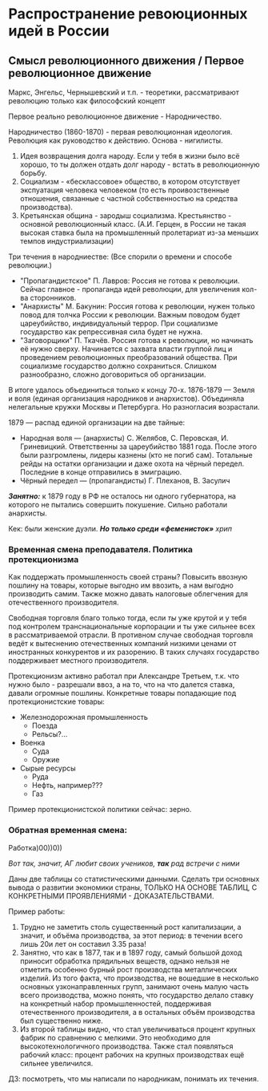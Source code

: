 # Распространение ревоюционных идей в России

## Смысл революционного движения / Первое революционное движение

Маркс, Энгельс, Чернышевский и т.п. - теоретики, рассматривают революцию только как философский концепт

Первое реально революционное движение - Народничество.

Народничество (1860-1870) - первая революционная идеология. Революция как руководство к действию. Основа - нигилисты.
1. Идея возвращения долга народу. Если у тебя в жизни было всё хорошо, то ты должен отдать долг народу - встать в революционную борьбу.
2. Социализм - «бесклассовое» общество, в котором отсутствует экспуатация человека человеком 
(то есть проивозственные отношения, связанные с частной собственностью на средства производства).
3. Кретьянская община - зародыш социализма. 
Крестьянство - основной революционный класс. (А.И. Герцен, 
в России не такая высокая ставка была на промышленный пролетариат из-за меньших темпов индустриализации)

Три течения в народниестве:
(Все спорили о времени и способе революции.)

 - "Пропагандистское" П. Лавров: Россия не готова к революции. Сейчас главное - пропаганда идей революции, для увеличения кол-ва сторонников.
 - "Анархисты" М. Бакунин: Россия готова к революции, нужен только повод для толчка России к революции. Важным поводом будет цареубийство, индивидуальный террор. При социализме государство как репрессивная сила будет не нужна. 
 - "Заговорщики" П. Ткачёв. Россия готова к революции, но начинать её нужно сверху. Начинается с захвата власти группой лиц и проведением революционных преобразований общества. При социализме государство должно сохраниться.
Слишком разнообразно, сложно договориться об организации.

В итоге удалось объединиться только к концу 70-х. 
1876-1879 — Земля и воля (единая организация народников и анархистов). Объединяла нелегальные кружки Москвы и Петербурга. Но разногласия возрастали.

1879 — распад единой организации на две тайные:
- Народная воля — (анархисты) С. Желябов, С. Перовская, И. Гриневицкий. Ответственны за цареубийство 1881 года. После этого были разгромлены, лидеры казнены (кто не погиб сам). Тотальные рейды на остатки организации и даже охота на чёрный передел. Последние в конце отправились в эмиграцию. 
- Чёрный передел — (пропагандисты) Г. Плеханов, В. Засулич

_**Занятно:**_ к 1879 году в РФ не осталось ни одного губернатора, на которого не пытались совершить покушение. Сильно работали анархисты.

Кек: были женские дуэли. **_Но только среди «феменисток»_**
*хрип*

### Временная смена преподавателя. Политика протекционизма

Как поддержать промышленность своей страны?
Повысить ввозную пошлину на товары, которые выгодно им ввозить, а нам выгодно производить самим. 
Также можно давать налоговые облегчения для отечественного производителя. 

Свободная торговля благо только тогда, если *ты* уже крутой и у тебя под контролем транснациональные корпорации
и ты уже сильнее всех в рассматриваемой отрасли. 
В противном случае свободная торговля ведёт к вытеснению отечественных компаний 
низкими ценами от иностранных конкурентов и их разорению. 
В таких случаях государство поддерживает местного производителя. 

Протекционизм активно работал при Александре Третьем, т.к. что нужно было - разрешали ввоз, а на то, что на что далется ставка, давали огромные пошлины. 
Конкретные товары попадающие под протекционистские товары: 
- Железнодорожная промышленность
    - Поезда
    - Рельсы?…
- Военка
    - Суда
    - Оружие
- Сырые ресурсы 
    - Руда
    - Нефть, например???
    - Газ

Пример протекционистской политики сейчас: зерно.

### Обратная временная смена: 

Работка)00))0))

_Вот так, значит, АГ любит своих учеников, **так** рад встречи с ними_

Даны две таблицы со статистическими данными. Сделать три основных вывода о развитии экономики страны, 
ТОЛЬКО НА ОСНОВЕ ТАБЛИЦ, С КОНКРЕТНЫМИ ПРОЯВЛЕНИЯМИ - ДОКАЗАТЕЛЬСТВАМИ.

Пример работы:
1)	Трудно не заметить столь существенный рост капитализации, а значит, и объёма производства, за этот период: в течении всего лишь 20и лет он составил 3.35 раза!
2)	Занятно, что как в 1877, так и в 1897 году, самый большой доход приносит обработка прядильных веществ, однако нельзя не отметить особенно бурный рост производства металлических изделий. Из того факта, что производства, не вошедшие в несколько основных узконаправленных групп, занимают очень малую часть всего производства, можно понять, что государство делало ставку на конкретный набор промышленностей, поддерживая отечественного производителя, а в остальных объём производства был существенно ниже.
3)	Из второй таблицы видно, что стал увеличиваться процент крупных фабрик по сравнению с мелкими. Это необходимо для высокотехнологичного производства. Также стал появляться рабочий класс: процент рабочих на крупных производствах ещё сильнее увеличился.


ДЗ: посмотреть, что мы написали по народникам, понимать их течения.
